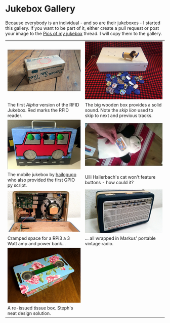 
# Jukebox Gallery
Because everybody is an individual - and so are their jukeboxes - I started this gallery. If you want to be part of it, either create a pull request or post your image to the [Pics of my jukebox](https://github.com/MiczFlor/RPi-Jukebox-RFID/issues/5) thread. I will copy them to the gallery.

|  |  |
| --- | --- |
| ![Caption](img/gallery/Alpha-20170310_w800-01.jpg "Caption") | ![Caption](img/gallery/Elsa-20171210_w800-01.jpg "Caption") |
| The first *Alpha* version of the RFID Jukebox. Red marks the RFID reader. | The big wooden box provides a solid sound. Note the *skip lion* used to skip to next and previous tracks. |
| ![Caption](img/gallery/hailogugo-20171222-w800-01.jpg "Caption") | ![Caption](img/gallery/UlliH-20171210_w800-01.jpg "Caption") |
| The mobile jukebox by [hailogugo](https://github.com/hailogugo) who also provided the first GPIO py script. | Ulli Hallerbach's cat won't feature buttons - how could it? |
| ![Caption](img/gallery/Markus-20171218_w800-01.jpg "Caption") | ![Caption](img/gallery/Markus-20171218_w800-02.jpg "Caption") |
| Cramped space for a RPi3 a 3 Watt amp and power bank... | ... all wrapped in Markus' portable vintage radio.  |
| ![Caption](img/gallery/Steph-20171215_w800-01.jpg "Caption") | |
| A re-issued tissue box. Steph's neat design solution. |  |
